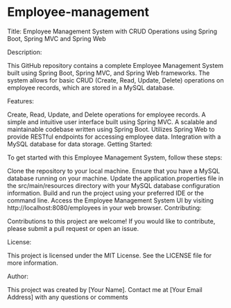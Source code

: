 # Employee-management
Title: Employee Management System with CRUD Operations using Spring Boot, Spring MVC and Spring Web

Description:

This GitHub repository contains a complete Employee Management System built using Spring Boot, Spring MVC, and Spring Web frameworks. The system allows for basic CRUD (Create, Read, Update, Delete) operations on employee records, which are stored in a MySQL database.

Features:

Create, Read, Update, and Delete operations for employee records.
A simple and intuitive user interface built using Spring MVC.
A scalable and maintainable codebase written using Spring Boot.
Utilizes Spring Web to provide RESTful endpoints for accessing employee data.
Integration with a MySQL database for data storage.
Getting Started:

To get started with this Employee Management System, follow these steps:

Clone the repository to your local machine.
Ensure that you have a MySQL database running on your machine.
Update the application.properties file in the src/main/resources directory with your MySQL database configuration information.
Build and run the project using your preferred IDE or the command line.
Access the Employee Management System UI by visiting http://localhost:8080/employees in your web browser.
Contributing:

Contributions to this project are welcome! If you would like to contribute, please submit a pull request or open an issue.

License:

This project is licensed under the MIT License. See the LICENSE file for more information.

Author:

This project was created by [Your Name]. Contact me at [Your Email Address] with any questions or comments
